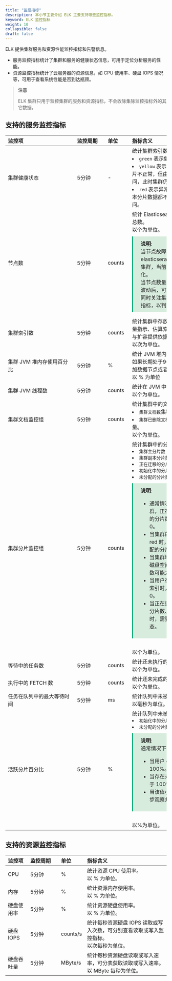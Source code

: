 ```yaml
---
title: "监控指标"
description: 本小节主要介绍 ELK 主要支持哪些监控指标。 
keyword: ELK 监控指标
weight: 10
collapsible: false
draft: false
---
```


ELK 提供集群服务和资源性能监控指标和告警信息。

- 服务监控指标统计了集群和服务的健康状态信息，可用于定位分析服务的性能。
- 资源监控指标统计了云服务器的资源信息，如 CPU 使用率、硬盘 IOPS 情况等，可用于查看系统性能是否到达瓶颈。

> **注意**
> 
> ELK 集群只用于监控集群的服务和资源指标，不会收除集除监控指标外的其它数据。

## 支持的服务监控指标

| <span style="display:inline-block;width:200px">监控项</span> | <span style="display:inline-block;width:80px">监控周期</span> | <span style="display:inline-block;width:60px">单位</span> | <span style="display:inline-block;width:320px">指标含义</span> |
| :----------------------------------------------------------- | :----------------------------------------------------------- | :-------------------------------------------------------- | :----------------------------------------------------------- |
| 集群健康状态                                                 | 5分钟                                                        | -                                                         | 统计集群索引数据的健康状态。<li>`green` 表示健康。<li>`yellow` 表示告警，主分片正常，但副本分片不正常，但由于冗余配置，索引数据仍能访问，此时集群仍能正常提供读、写服务。<li>`red` 表示异常，有索引的主分片数据和副本分片数据都不可用，索引的部分数据不可访问。 |
| 节点数                                                       | 5分钟                                                        | counts                                                    | 统计 Elasticsearch 数据节点和 Master 节点总数。<br>以个为单位。<span style="display: block; background-color: #D8ECDE; padding: 10px 24px; margin: 10px 0; border-left: 3px solid #00a971;"><b>说明</b>: <br/>当节点故障不被识别时，elasticserach 集群会把故障节点踢出集群，当前活跃的集群数量将发生变化。<br>当节点数量减少后，集群健康状态在波动后，可能仍然维持 green，需要同时关注集群健康状态和节点数两个指标，以判断当前集群的健康状况。</span> |
| 集群索引数                                                   | 5分钟                                                        | counts                                                    | 统计集群中存放的索引数量。用于集群索引数量指示、估算索引增长速度，为节点规格选取与扩容提供依据。<br>以次为单位。 |
| 集群 JVM 堆内存使用百分比                                    | 5分钟                                                        | %                                                         | 统计 JVM 堆内存使用的百分比。<br>如果长期处于90%以上，则需考虑扩容，增加数据节点或者提高节点配置。<br>以 % 为单位 |
| 集群 JVM 线程数                                              | 5分钟                                                        | counts                                                    | 统计在 JVM 中运行的线程数量。<br>以个为单位。                |
| 集群文档监控组                                               | 5分钟                                                        | counts                                                    | 统计集群中的文档数量。<li>`集群文档数`集群中正在运行的文档数量；<li>`集群已删除文档数`集群中已被删除的文档数量。<br>以个为单位。 |
| 集群分片监控组                                               | 5分钟                                                        | counts                                                    | 统计集群中的分片数量。<li>`集群主分片数`<li>`集群副本分片数`<li>`正在迁移的分片数`<li>`初始化中的分片数`<li>`未分配的分片数` <span style="display: block; background-color: #D8ECDE; padding: 10px 24px; margin: 10px 0; border-left: 3px solid #00a971;"><b>说明</b>: <br/><ul><li>通常情况下，处于稳定状态的集群，正在迁移的分片数、初始化中的分片数、未分配的分片数均为0。</li><li>当集群的健康状态是 yellow 或者 red 时，初始化中的分片数、为分配的分片数可能大于0。</li><li>当集群增加或者减少节点时、节点磁盘空间不足时，正在迁移的分片数可能大于0。</li><li>当用户在热、温、冷节点之间迁移索引时，正在迁移的分片数大于0。</li><li>当正在迁移的分片数、初始化中的分片数、未分配的分片数不为0时，需要进一步观察并确认集群状态。</li></ul></span><br>以个为单位。 |
| 等待中的任务数                                               | 5分钟                                                        | counts                                                    | 统计还未执行的集群级的任务。<br>以个为单位。                 |
| 执行中的 FETCH 数                                            | 5分钟                                                        | counts                                                    | 统计还未完成的 FETCH 数。<br>以个为单位。                    |
| 任务在队列中的最大等待时间                                   | 5分钟                                                        | ms                                                        | 统计队列中未被执行的任务的最大等待时间。<br>以毫秒为单位。   |
| 活跃分片百分比                                               | 5分钟                                                        | %                                                         | 统计队列中未被执行的任务的最大等待时间。<li>`初始化中的分片数`<li>`未分配的分片数` <span style="display: block; background-color: #D8ECDE; padding: 10px 24px; margin: 10px 0; border-left: 3px solid #00a971;"><b>说明</b>: <br/>通常情况下值为 100%。<ul><li>当用户 close 索引后，该值小于 100%。</li><li>当存在未分配的分片数时，该值小于 100%。</li><li>当该值小于 100%时，需要进一步观察并确认集群状态。</li></ul></span><br>以%为单位。 |

## 支持的资源监控指标

| 监控项 | <span style="display:inline-block;width:80px">监控周期</span> | <span style="display:inline-block;width:60px">单位</span> | 指标含义 |
|:--- |:--- |:--- |:--- |
| CPU | 5分钟 | % | 统计资源 CPU 使用率。<br>以 % 为单位。 |
| 内存 | 5分钟 | % | 统计资源内存使用率。<br>以 % 为单位。 |
| 硬盘使用率 | 5分钟 | % | 统计资源硬盘使用率。<br>以 % 为单位。 |
| 硬盘 IOPS | 5分钟 | counts/s | 统计每秒资源硬盘 IOPS 读取或写入次数，可分别查看读取或写入监控指标。<br>以次每秒为单位。 |
| 硬盘吞吐量 | 5分钟 | MByte/s | 统计每秒资源硬盘读取或写入速率，可分表获取读取或写入速率。<br>以 MByte 每秒为单位。 |
